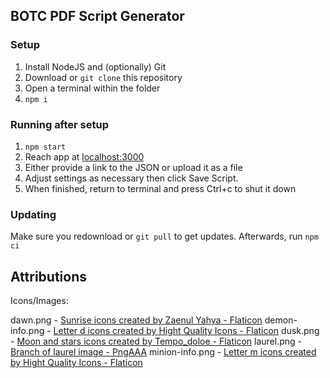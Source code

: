 ## BOTC PDF Script Generator

### Setup

1. Install NodeJS and (optionally) Git
2. Download or `git clone` this repository
3. Open a terminal within the folder
4. `npm i`

### Running after setup

1. `npm start`
2. Reach app at [localhost:3000](http://localhost:3000)
3. Either provide a link to the JSON or upload it as a file
4. Adjust settings as necessary then click Save Script.
5. When finished, return to terminal and press Ctrl+c to shut it down

### Updating

Make sure you redownload or `git pull` to get updates. Afterwards, run `npm ci`

## Attributions

Icons/Images:

dawn.png - <a href="https://www.flaticon.com/free-icons/sunrise" title="sunrise icons">Sunrise icons created by Zaenul Yahya - Flaticon</a>
demon-info.png - <a href="https://www.flaticon.com/free-icons/letter-d" title="letter d icons">Letter d icons created by Hight Quality Icons - Flaticon</a>
dusk.png - <a href="https://www.flaticon.com/free-icons/moon-and-stars" title="moon and stars icons">Moon and stars icons created by Tempo_doloe - Flaticon</a>
laurel.png - <a href="https://www.pngaaa.com/detail/1880452" title="branch of laurel">Branch of laurel image - PngAAA</a>
minion-info.png - <a href="https://www.flaticon.com/free-icons/letter-m" title="letter m icons">Letter m icons created by Hight Quality Icons - Flaticon</a>
